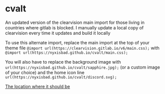 # cvalt
An updated version of the clearvision main import for those living in countries where gitlab is blocked. I manually update a local copy of clearvision every time it updates and build it locally

To use this alternate import, replace the main import at the top of your theme file
`@import url(https://clearvision.gitlab.io/v6/main.css);`
with 
`@import url(https://nyxisbad.github.io/cvalt/main.css);`

You will also have to replace the background image with `url(https://nyxisbad.github.io/cvalt/sapphire.jpg);` (or a custom image of your choice)
and the home icon line `url(https://nyxisbad.github.io/cvalt/discord.svg);`

[The location where it should be](https://prnt.sc/zzeb3u)
